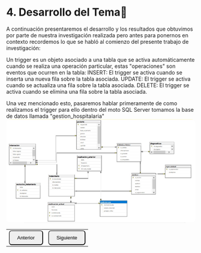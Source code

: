 # 4. Desarrollo del Tema📜
A continuación presentaremos el desarrollo y los resultados que obtuvimos por parte de nuestra
investigación realizada pero antes para ponernos en contexto recordemos lo que se habló al
comienzo del presente trabajo de investigación:

Un trigger es un objeto asociado a una tabla que se activa automáticamente cuando se realiza una operación particular, estas "operaciones" son eventos que ocurren en la tabla:
INSERT: El trigger se activa cuando se inserta una nueva fila sobre la tabla asociada.
UPDATE: El trigger se activa cuando se actualiza una fila sobre la tabla asociada.
DELETE: El trigger se activa cuando se elimina una fila sobre la tabla asociada.

Una vez mencionado esto, pasaremos hablar primeramente de como realizamos el trigger para ello dentro del moto SQL Server tomamos la base de datos llamada "gestion_hospitalaria"
<img src="./assets/diagrama4.jpg" style="border-radius: 10px;" alt="Diagrama de la base de datos">
<table>
  <tr>
    <td><a href="Cap3.md"><button style="border-radius: 7px; padding: 10px 20px;">Anterior</button></a></td>
    <td><a href="Cap5.md"><button style="border-radius: 7px; padding: 10px 20px;">Siguiente</button></a></td>
  </tr>
</table>